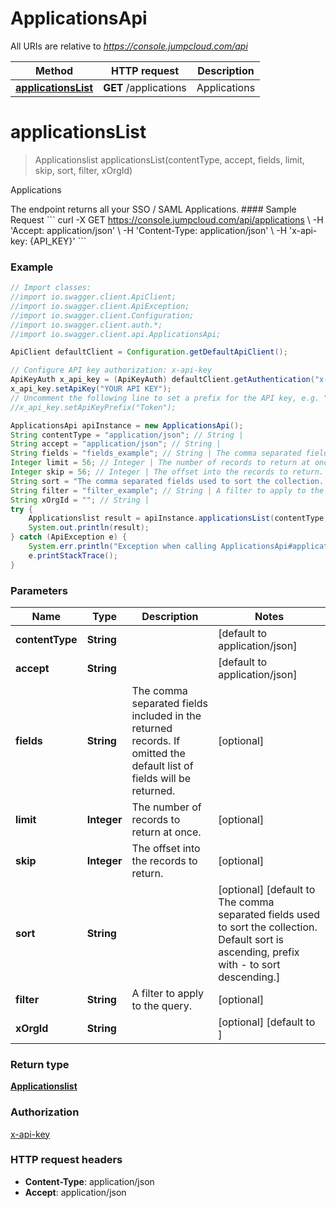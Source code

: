 # ApplicationsApi

All URIs are relative to *https://console.jumpcloud.com/api*

Method | HTTP request | Description
------------- | ------------- | -------------
[**applicationsList**](ApplicationsApi.md#applicationsList) | **GET** /applications | Applications


<a name="applicationsList"></a>
# **applicationsList**
> Applicationslist applicationsList(contentType, accept, fields, limit, skip, sort, filter, xOrgId)

Applications

The endpoint returns all your SSO / SAML Applications.  #### Sample Request &#x60;&#x60;&#x60; curl -X GET https://console.jumpcloud.com/api/applications \\   -H &#39;Accept: application/json&#39; \\   -H &#39;Content-Type: application/json&#39; \\   -H &#39;x-api-key: {API_KEY}&#39;  &#x60;&#x60;&#x60;

### Example
```java
// Import classes:
//import io.swagger.client.ApiClient;
//import io.swagger.client.ApiException;
//import io.swagger.client.Configuration;
//import io.swagger.client.auth.*;
//import io.swagger.client.api.ApplicationsApi;

ApiClient defaultClient = Configuration.getDefaultApiClient();

// Configure API key authorization: x-api-key
ApiKeyAuth x_api_key = (ApiKeyAuth) defaultClient.getAuthentication("x-api-key");
x_api_key.setApiKey("YOUR API KEY");
// Uncomment the following line to set a prefix for the API key, e.g. "Token" (defaults to null)
//x_api_key.setApiKeyPrefix("Token");

ApplicationsApi apiInstance = new ApplicationsApi();
String contentType = "application/json"; // String | 
String accept = "application/json"; // String | 
String fields = "fields_example"; // String | The comma separated fields included in the returned records. If omitted the default list of fields will be returned.
Integer limit = 56; // Integer | The number of records to return at once.
Integer skip = 56; // Integer | The offset into the records to return.
String sort = "The comma separated fields used to sort the collection. Default sort is ascending, prefix with - to sort descending."; // String | 
String filter = "filter_example"; // String | A filter to apply to the query.
String xOrgId = ""; // String | 
try {
    Applicationslist result = apiInstance.applicationsList(contentType, accept, fields, limit, skip, sort, filter, xOrgId);
    System.out.println(result);
} catch (ApiException e) {
    System.err.println("Exception when calling ApplicationsApi#applicationsList");
    e.printStackTrace();
}
```

### Parameters

Name | Type | Description  | Notes
------------- | ------------- | ------------- | -------------
 **contentType** | **String**|  | [default to application/json]
 **accept** | **String**|  | [default to application/json]
 **fields** | **String**| The comma separated fields included in the returned records. If omitted the default list of fields will be returned. | [optional]
 **limit** | **Integer**| The number of records to return at once. | [optional]
 **skip** | **Integer**| The offset into the records to return. | [optional]
 **sort** | **String**|  | [optional] [default to The comma separated fields used to sort the collection. Default sort is ascending, prefix with - to sort descending.]
 **filter** | **String**| A filter to apply to the query. | [optional]
 **xOrgId** | **String**|  | [optional] [default to ]

### Return type

[**Applicationslist**](Applicationslist.md)

### Authorization

[x-api-key](../README.md#x-api-key)

### HTTP request headers

 - **Content-Type**: application/json
 - **Accept**: application/json

